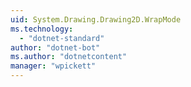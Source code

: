 ```yaml
---
uid: System.Drawing.Drawing2D.WrapMode
ms.technology: 
  - "dotnet-standard"
author: "dotnet-bot"
ms.author: "dotnetcontent"
manager: "wpickett"
---
```

